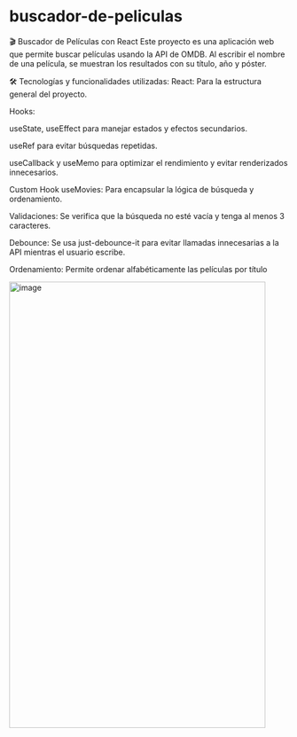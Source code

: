 # buscador-de-peliculas

🎬 Buscador de Películas con React
Este proyecto es una aplicación web que permite buscar películas usando la API de OMDB. Al escribir el nombre de una película, se muestran los resultados con su título, año y póster.

🛠️ Tecnologías y funcionalidades utilizadas:
React: Para la estructura general del proyecto.

Hooks:

useState, useEffect para manejar estados y efectos secundarios.

useRef para evitar búsquedas repetidas.

useCallback y useMemo para optimizar el rendimiento y evitar renderizados innecesarios.

Custom Hook useMovies: Para encapsular la lógica de búsqueda y ordenamiento.

Validaciones: Se verifica que la búsqueda no esté vacía y tenga al menos 3 caracteres.

Debounce: Se usa just-debounce-it para evitar llamadas innecesarias a la API mientras el usuario escribe.

Ordenamiento: Permite ordenar alfabéticamente las películas por título

<img width="462" height="805" alt="image" src="https://github.com/user-attachments/assets/cbc5c04b-1a49-467e-93e6-ef73d581ee59" />
